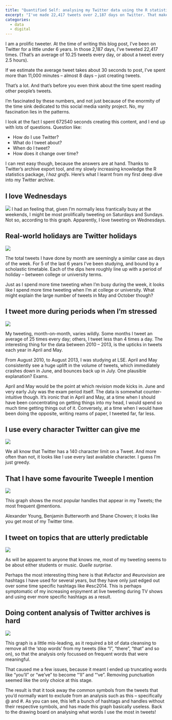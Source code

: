 ```yaml
---
title: "Quantified Self: analysing my Twitter data using the R statistical package"
excerpt: "I've made 22,417 tweets over 2,187 days on Twitter. That makes for a lot of data to explore my quantified self."
categories:
  - data
  - digital
---
```

I am a prolific tweeter. At the time of writing this blog post, I’ve been on Twitter for a little under 6 years. In those 2,187 days, I’ve tweeted 22,417 times. (That’s an average of 10.25 tweets every day, or about a tweet every 2.5 hours).

If we estimate the average tweet takes about 30 seconds to post, I’ve spent more than 11,000 minutes &#8211; almost 8 days &#8211; just creating tweets.

That’s a lot. And that’s before you even think about the time spent reading other people’s tweets.

I’m fascinated by these numbers, and not just because of the enormity of the time sink dedicated to this social media vanity project. No, my fascination lies in the patterns.

I look at the fact I spent 672540 seconds creating this content, and I end up with lots of questions. Question like:

- How do I use Twitter?
- What do I tweet about?
- When do I tweet?
- How does it change over time?

I can rest easy though, because the answers are at hand. Thanks to Twitter’s archive export tool, and my slowly increasing knowledge the R statistics package, *I haz grafs*. Here’s what I learnt from my first deep dive into my Twitter archive.

## I love Wednesdays
<img src="/assets/images/posts/2015/02/07/quantifying-myself-analysing-twitter-data-using-the-r-statistical-package/QuantSelf-Days.png" class="img-responsive" />
I had an feeling that, given I’m normally less frantically busy at the weekends, I might be most prolifically tweeting on Saturdays and Sundays. Not so, according to this graph. Apparently, I love tweeting on Wednesdays.

## Real-world holidays are Twitter holidays

<img src="/assets/images/posts/2015/02/07/quantifying-myself-analysing-twitter-data-using-the-r-statistical-package/QuantSelf-Months.png" class="img-responsive" />

The total tweets I have done by month are seemingly a similar case as days of the week. For 5 of the last 6 years I’ve been studying, and bound by a scholastic timetable. Each of the dips here roughly line up with a period of holiday &#8211; between college or university terms.

Just as I spend more time tweeting when I’m busy during the week, it looks like I spend more time tweeting when I’m at college or university. What might explain the large number of tweets in May and October though?

## I tweet more during periods when I’m stressed

<img src="/assets/images/posts/2015/02/07/quantifying-myself-analysing-twitter-data-using-the-r-statistical-package/QuantSelf-Years.png" class="img-responsive" />

My tweeting, month-on-month, varies wildly. Some months I tweet an average of 25 times every day; others, I tweet less than 4 times a day. The interesting thing for the data between 2010 &#8211; 2013, is the upticks in tweets each year in April and May.

From August 2010, to August 2013, I was studying at LSE. April and May consistently see a huge uplift in the volume of tweets, which immediately crashes down in June, and bounces back up in July. One plausible explanation? Exams.

April and May would be the point at which revision mode kicks in. June and very early July was the exam period itself. The data is somewhat counter-intuitive though. It’s ironic that in April and May, at a time when I should have been concentrating on getting things into my head, I would spend so much time getting things out of it. Conversely, at a time when I would have been doing the opposite, writing reams of paper, I tweeted far, far less.

## I use every character Twitter can give me

<img src="/assets/images/posts/2015/02/07/quantifying-myself-analysing-twitter-data-using-the-r-statistical-package/QuantSelf-Length.png" class="img-responsive" />

We all know that Twitter has a 140 character limit on a Tweet. And more often than not, it looks like I use every last available character. I guess I’m just greedy.

## That I have some favourite Tweeple I mention

<img src="/assets/images/posts/2015/02/07/quantifying-myself-analysing-twitter-data-using-the-r-statistical-package/QuantSelf-Handles.png" class="img-responsive" />

This graph shows the most popular handles that appear in my Tweets; the most frequent @mentions.

Alexander Young, Benjamin Butterworth and Shane Chowen; it looks like you get most of my Twitter time.

## I tweet on topics that are utterly predictable

<img src="/assets/images/posts/2015/02/07/quantifying-myself-analysing-twitter-data-using-the-r-statistical-package/QuantSelf-Hashtags.png" class="img-responsive" />

As will be apparent to anyone that knows me, most of my tweeting seems to be about either students or music. *Quelle surprise*.

Perhaps the most interesting thing here is that #xfactor and #eurovision are hashtags I have used for several years, but they have only just edged out over some time specific hashtags like #esc2014. This is perhaps symptomatic of my increasing enjoyment at live tweeting during TV shows and using ever more specific hashtags as a result.

## Doing content analysis of Twitter archives is hard

<img src="/assets/images/posts/2015/02/07/quantifying-myself-analysing-twitter-data-using-the-r-statistical-package/QuantSelf-Terms.png" class="img-responsive" />

This graph is a little mis-leading, as it required a bit of data cleansing to remove all the ‘stop words’ from my tweets (like &#8220;I&#8221;, &#8220;there&#8221;, &#8220;that&#8221; and so on), so that the analysis only focussed on frequent words that were meaningful.

That caused me a few issues, because it meant I ended up truncating words like &#8220;you’ll&#8221; or &#8220;we’ve&#8221; to become &#8220;‘ll&#8221; and &#8220;‘ve&#8221;. Removing punctuation seemed like the only choice at this stage.

The result is that it took away the common symbols from the tweets that you’d normally want to exclude from an analysis such as this &#8211; specifically @ and #. As you can see, this left a bunch of hashtags and handles without their respective symbols, and has made this graph basically useless. Back to the drawing board on analysing what words I use the most in tweets!